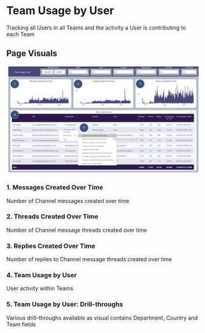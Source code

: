 # Team Usage by User
Tracking all Users in all Teams and the activity a User is contributing to each Team

## Page Visuals

![TeamsUsagebyUser](images/TeamsUsagebyUser.png)

### 1.	Messages Created Over Time
Number of Channel messages created over time

### 2.	Threads Created Over Time 
Number of Channel message threads created over time

### 3.	Replies Created Over Time
Number of replies to Channel message threads created over time

### 4.	Team Usage by User
User activity within Teams

### 5.	Team Usage by User: Drill-throughs
Various drill-throughs available as visual contains Department, Country and Team fields
 
